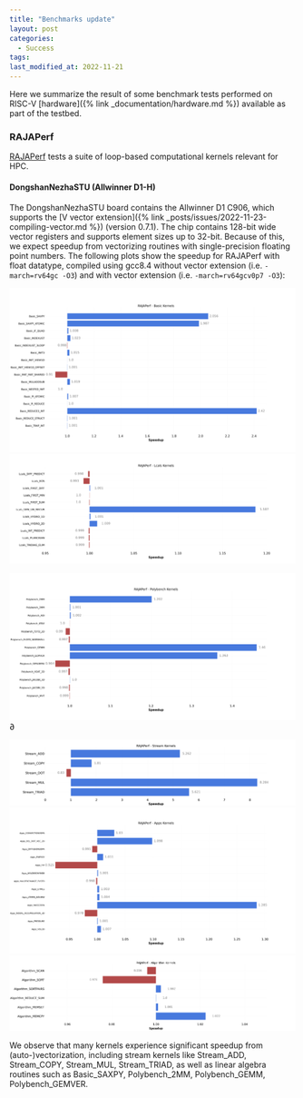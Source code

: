 ```yaml
---
title: "Benchmarks update"
layout: post
categories:
  - Success
tags:
last_modified_at: 2022-11-21
---
```



Here we summarize the result of some benchmark tests performed on RISC-V [hardware]({% link _documentation/hardware.md %}) available as part of the testbed.

### RAJAPerf

[RAJAPerf](https://github.com/LLNL/RAJAPerf) tests a suite of loop-based computational kernels relevant for HPC.

#### DongshanNezhaSTU (Allwinner D1-H)

The DongshanNezhaSTU board contains the Allwinner D1 C906, which supports the [V vector extension]({% link _posts/issues/2022-11-23-compiling-vector.md %}) (version 0.7.1). The chip contains 128-bit wide vector registers and supports element sizes up to 32-bit. Because of this, we expect speedup from vectorizing routines with single-precision floating point numbers. The following plots show the speedup for RAJAPerf with float datatype, compiled using gcc8.4 without vector extension (i.e. `-march=rv64gc -O3`) and with vector extension (i.e. `-march=rv64gcv0p7 -O3`):

<img src="/images/rajaperf-float-speedup-basic.png"/>

<img src="/images/rajaperf-float-speedup-lcals.png"/>

<img src="/images/rajaperf-float-speedup-polybench.png"/>∂

<img src="/images/rajaperf-float-speedup-stream.png"/>

<img src="/images/rajaperf-float-speedup-apps.png"/>

<img src="/images/rajaperf-float-speedup-algorithm.png"/>

We observe that many kernels experience significant speedup from (auto-)vectorization, including stream kernels like Stream_ADD, Stream_COPY, Stream_MUL, Stream_TRIAD, as well as linear algebra routines such as Basic_SAXPY, Polybench_2MM, Polybench_GEMM, Polybench_GEMVER.
